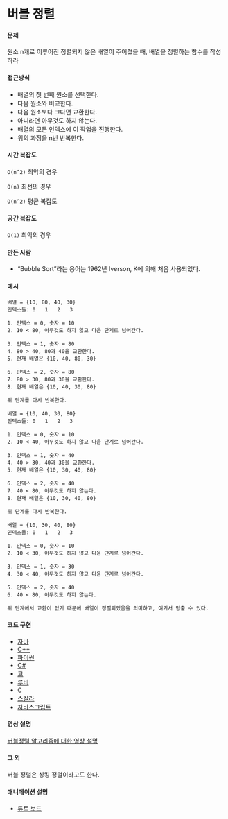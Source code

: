 # 버블 정렬

#### 문제

원소 n개로 이루어진 정렬되지 않은 배열이 주어졌을 때, 배열을 정렬하는 함수를 작성하라

#### 접근방식

- 배열의 첫 번째 원소를 선택한다.
- 다음 원소와 비교한다.
- 다음 원소보다 크다면 교환한다.
- 아니라면 아무것도 하지 않는다.
- 배열의 모든 인덱스에 이 작업을 진행한다.
- 위의 과정을 n번 반복한다.

#### 시간 복잡도

`O(n^2)` 최악의 경우

`O(n)` 최선의 경우

`O(n^2)` 평균 복잡도

#### 공간 복잡도

`O(1)` 최악의 경우

#### 만든 사람

- “Bubble Sort”라는 용어는 1962년 Iverson, K에 의해 처음 사용되었다.

#### 예시

```
배열 = {10, 80, 40, 30}
인덱스들: 0   1   2   3

1. 인덱스 = 0, 숫자 = 10
2. 10 < 80, 아무것도 하지 않고 다음 단계로 넘어간다.

3. 인덱스 = 1, 숫자 = 80
4. 80 > 40, 80과 40을 교환한다.
5. 현재 배열은 {10, 40, 80, 30}

6. 인덱스 = 2, 숫자 = 80
7. 80 > 30, 80과 30을 교환한다.
8. 현재 배열은 {10, 40, 30, 80}

위 단계를 다시 반복한다.

배열 = {10, 40, 30, 80}
인덱스들: 0   1   2   3

1. 인덱스 = 0, 숫자 = 10
2. 10 < 40, 아무것도 하지 않고 다음 단계로 넘어간다.

3. 인덱스 = 1, 숫자 = 40
4. 40 > 30, 40과 30을 교환한다.
5. 현재 배열은 {10, 30, 40, 80}

6. 인덱스 = 2, 숫자 = 40
7. 40 < 80, 아무것도 하지 않는다.
8. 현재 배열은 {10, 30, 40, 80}

위 단계를 다시 반복한다.

배열 = {10, 30, 40, 80}
인덱스들: 0   1   2   3

1. 인덱스 = 0, 숫자 = 10
2. 10 < 30, 아무것도 하지 않고 다음 단계로 넘어간다.

3. 인덱스 = 1, 숫자 = 30
4. 30 < 40, 아무것도 하지 않고 다음 단계로 넘어간다.

5. 인덱스 = 2, 숫자 = 40
6. 40 < 80, 아무것도 하지 않는다.

위 단계에서 교환이 없기 때문에 배열이 정렬되었음을 의미하고, 여기서 멈출 수 있다.
```

#### 코드 구현

- [자바](https://github.com/TheAlgorithms/Java/blob/master/src/main/java/com/thealgorithms/sorts/BubbleSort.java)
- [C++](https://github.com/TheAlgorithms/C-Plus-Plus/blob/master/sorting/bubble_sort.cpp)
- [파이썬](https://github.com/TheAlgorithms/Python/blob/master/sorts/bubble_sort.py)
- [C#](https://github.com/TheAlgorithms/C-Sharp/blob/master/Algorithms/Sorters/Comparison/BubbleSorter.cs)
- [고](https://github.com/TheAlgorithms/Go/blob/master/sorts/bubblesort.go)
- [루비](https://github.com/TheAlgorithms/Ruby/blob/master/sorting/bubble_sort.rb)
- [C](https://github.com/TheAlgorithms/C/blob/master/sorting/bubble_sort.c)
- [스칼라](https://github.com/TheAlgorithms/Scala/blob/master/src/main/scala/Sort/BubbleSort.scala)
- [자바스크립트](https://github.com/TheAlgorithms/JavaScript/blob/master/Sorts/BubbleSort.js)

#### 영상 설명

[버블정렬 알고리즘에 대한 영상 설명](https://www.youtube.com/watch?v=Jdtq5uKz-w4)

#### 그 외

버블 정렬은 싱킹 정렬이라고도 한다.

#### 애니메이션 설명

- [튜트 보드](https://boardhub.github.io/tute/?wd=bubbleSortAlgo2)
